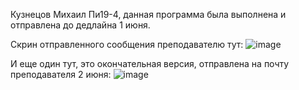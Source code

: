 Кузнецов Михаил Пи19-4, данная программа была выполнена и отправлена до дедлайна 1 июня. 

Скрин отправленного сообщения преподавателю тут: ![image](https://user-images.githubusercontent.com/55315647/121399543-31d43900-c95f-11eb-954b-70867a5d7fac.png)

И еще один тут, это окончательная версия, отправлена на почту преподавателя 2 июня: ![image](https://user-images.githubusercontent.com/55315647/121399583-3b5da100-c95f-11eb-825d-1e4568c01f57.png)
